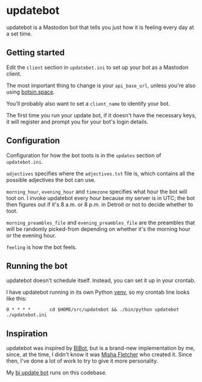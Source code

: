 # updatebot

updatebot is a Mastodon bot that tells you just how it is feeling every day at a set time.

## Getting started

Edit the `client` section in `updatebot.ini` to set up your bot as a Mastodon client.

The most important thing to change is your `api_base_url`, unless you're also using [botsin.space](https://botsin.space/).

You'll probably also want to set a `client_name` to identify your bot.

The first time you run your update bot, if it doesn't have the necessary keys, it will register and prompt you for your bot's login details.

## Configuration

Configuration for how the bot toots is in the `updates` section of `updatebot.ini`.

`adjectives` specifies where the `adjectives.txt` file is, which contains all the possible adjectives the bot can use.

`morning_hour`, `evening_hour` and `timezone` specifies what hour the bot will toot on. I invoke updatebot every hour because my server is in UTC; the bot then figures out if it's 8 a.m. or 8 p.m. in Detroit or not to decide whether to toot.

`morning_preambles_file` and `evening_preambles_file` are the preambles that will be randomly picked-from depending on whether it's the morning hour or the evening hour.

`feeling` is how the bot feels.

## Running the bot

updatebot doesn't schedule itself. Instead, you can set it up in your crontab.

I have updatebot running in its own Python [venv](https://docs.python.org/3/library/venv.html), so my crontab line looks like this:

```
0 * * * *       cd $HOME/src/updatebot && ./bin/python updatebot ./updatebot.ini
```

## Inspiration

updatebot was inspired by [BiBot](https://twitter.com/biupdatebot), but is a brand-new implementation by me, since, at the time, I didn't know it was [Misha Fletcher](https://twitter.com/mishafletch) who created it. Since then, I've done a lot of work to try to give it more personality.

My [bi update bot](https://botsin.space/@biupdatebot) runs on this codebase.
